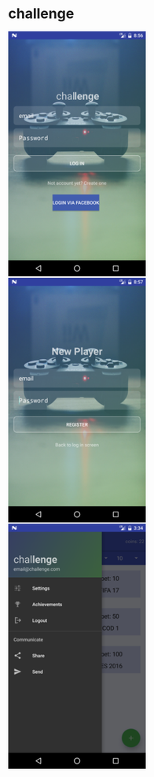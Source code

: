 # challenge
<img width="280px" heigth="600px" src="https://raw.githubusercontent.com/danielmagalhaesit/challenge/master/Screenshots/Screenshot_1484600702.png"/>
<img width="280px" heigth="600px" src="https://raw.githubusercontent.com/danielmagalhaesit/challenge/master/Screenshots/Screenshot_1484600787.png"/>
<img width="280px" heigth="600px" src="https://raw.githubusercontent.com/danielmagalhaesit/challenge/master/Screenshots/Screenshot_1484524584.png"/>
